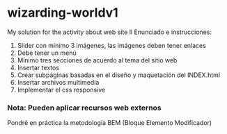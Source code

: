 # wizarding-worldv1
My solution for the activity about web site ll
Enunciado e instrucciones:
1. Slider con mínimo 3 imágenes, las imágenes deben tener enlaces
2. Debe tener un menú
3. Mínimo tres secciones de acuerdo al tema del sitio web
4. Insertar textos
5. Crear subpáginas basadas en el diseño y maquetación del INDEX.html
6. Insertar archivos multimedia
7. Implementar el css responsive

### Nota: Pueden aplicar recursos web externos
Pondré en práctica la metodología BEM (Bloque Elemento Modificador)

<!-- Enlaces de interés:
Wiki: https://harrypotter.fandom.com/wiki/Main_Page
WW: https://www.wizardingworld.com/
 -->
